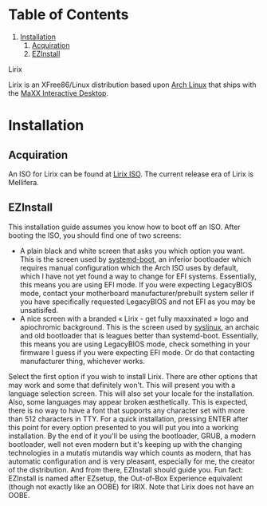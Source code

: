 
# Table of Contents

1.  [Installation](#org3133e12)
    1.  [Acquiration](#orge61af2d)
    2.  [EZInstall](#orgc419115)

<span class="underline">Lirix</span>

Lirix is an XFree86/Linux distribution based upon [Arch Linux](<https://archlinux.org>) that ships with the [MaXX Interactive Desktop](<https://maxxinteractive.com>).


<a id="org3133e12"></a>

# Installation


<a id="orge61af2d"></a>

## Acquiration

An ISO for Lirix can be found at [Lirix ISO](<https://caesar-rylan.60.nu/lirix/iso>). The current release era of Lirix is Mellifera.


<a id="orgc419115"></a>

## EZInstall

This installation guide assumes you know how to boot off an ISO.
After booting the ISO, you should find one of two screens:

-   A plain black and white screen that asks you which option you want. This is the screen used by [systemd-boot](<https://wiki.archlinux.org/title/Systemd-boot>), an inferior bootloader which requires manual configuration which the Arch ISO uses by default, which I have not yet found a way to change for EFI systems.
    Essentially, this means you are using EFI mode. If you were expecting LegacyBIOS mode, contact your motherboard manufacturer/prebuilt system seller if you have specifically requested LegacyBIOS and not EFI as you may be unsatisifed.
-   A nice screen with a branded « Lirix - get fully maxxinated » logo and apiochromic background. This is the screen used by [syslinux](<https://wiki.archlinux.org/title/Syslinux>), an archaic and old bootloader that is leagues better than systemd-boot.
    Essentially, this means you are using LegacyBIOS mode, check something in your firmware I guess if you were expecting EFI mode. Or do that contacting manufacturer thing, whichever works.

Select the first option if you wish to install Lirix. There are other options that may work and some that definitely won't.
This will present you with a language selection screen. This will also set your locale for the installation. Also, some languages may appear broken æsthetically. This is expected, there is no way to have a font that supports any character set with more than 512 characters in TTY.
For a quick installation, pressing ENTER after this point for every option presented to you will put you into a working installation. By the end of it you'll be using the bootloader, GRUB, a modern bootloader, well not even modern but it's keeping up with the changing technologies in a mutatis mutandis way which counts as modern, that has automatic configuration and is very pleasant, especially for me, the creator of the distribution.
And from there, EZInstall should guide you. Fun fact: EZInstall is named after EZsetup, the Out-of-Box Experience equivalent (though not exactly like an OOBE) for IRIX. Note that Lirix does not have an OOBE.

